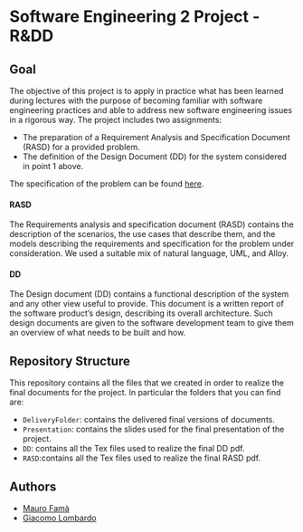 # Software Engineering 2 Project - R&DD

## Goal
The objective of this project is to apply in practice what has been learned during lectures with the purpose of becoming familiar with software engineering practices and able to address new software engineering issues in a rigorous way. The project includes two assignments:
- The preparation of a Requirement Analysis and Specification Document (RASD) for a provided problem.
- The definition of the Design Document (DD) for the system considered in point 1 above.

The specification of the problem can be found [here](https://github.com/giacomolmb/FamaLombardo/blob/main/Assignment%20RDD%20AY%202021-2022.pdf).

#### RASD
The Requirements analysis and specification document (RASD) contains the description of the scenarios, the use cases that describe them, and the models describing the requirements and specification for the problem under consideration. We used a suitable mix of natural language, UML, and Alloy.

#### DD
The Design document (DD) contains a functional description of the system and any other view useful to provide. This document is a written report of the software product’s design, describing its overall architecture. Such design documents are given to the software development team to give them an overview of what needs to be built and how.

## Repository Structure
This repository contains all the files that we created in order to realize the final documents for the project. In particular the folders that you can find are:

- `DeliveryFolder`: contains the delivered final versions of documents.
- `Presentation`: contains the slides used for the final presentation of the project.
- `DD`: contains all the Tex files used to realize the final DD pdf.
- `RASD`:contains all the Tex files used to realize the final RASD pdf.

## Authors
- [Mauro Famà](https://github.com/maurofama99)
- [Giacomo Lombardo](https://github.com/giacomolmb)
